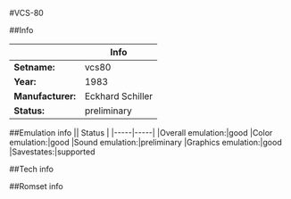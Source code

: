 #VCS-80

##Info

||Info|
|-----|-----|
|**Setname:**|vcs80
|**Year:**|1983
|**Manufacturer:**|Eckhard Schiller
|**Status:**|preliminary

##Emulation info
|| Status |
|-----|-----|
|Overall emulation:|good
|Color emulation:|good
|Sound emulation:|preliminary
|Graphics emulation:|good
|Savestates:|supported

##Tech info

##Romset info

<!--- START OF EDITED COMMENT DO NOT TOUCH TEXT ABOVE-->
